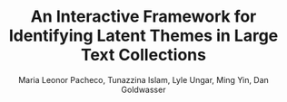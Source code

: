 ---
paperId: 9
author: Maria Leonor Pacheco, Tunazzina Islam, Lyle Ungar, Ming Yin, Dan Goldwasser
publicationauthor: Pacheco, M. L. et al.
title: An Interactive Framework for Identifying Latent Themes in Large Text Collections
pdf: 9_CameraReady.pdf
poster: 9_CameraReady_poster.pdf
pitch: https://www.youtube.com/watch?v=aztU5j9vXcM&list=PLFHvi5sdWF5UgS5C9jOBxAXwB7XnLafO9&index=11&ab_channel=LatinXinAI
alt: --
type: Oral
topic: 
subtopic: 
link: https://research.latinxinai.org/papers/neurips/2022/pdf/9_CameraReady.pdf
conference: neurips
year: 2022
tags: neurips-2022-op
location: New Orleans, USA
---